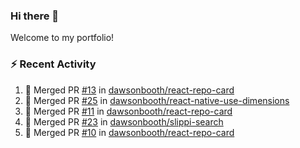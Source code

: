 ### Hi there 👋
Welcome to my portfolio!

### ⚡ Recent Activity
<!--START_SECTION:activity-->
1. 🎉 Merged PR [#13](https://github.com/dawsonbooth/react-repo-card/pull/13) in [dawsonbooth/react-repo-card](https://github.com/dawsonbooth/react-repo-card)
2. 🎉 Merged PR [#25](https://github.com/dawsonbooth/react-native-use-dimensions/pull/25) in [dawsonbooth/react-native-use-dimensions](https://github.com/dawsonbooth/react-native-use-dimensions)
3. 🎉 Merged PR [#11](https://github.com/dawsonbooth/react-repo-card/pull/11) in [dawsonbooth/react-repo-card](https://github.com/dawsonbooth/react-repo-card)
4. 🎉 Merged PR [#23](https://github.com/dawsonbooth/slippi-search/pull/23) in [dawsonbooth/slippi-search](https://github.com/dawsonbooth/slippi-search)
5. 🎉 Merged PR [#10](https://github.com/dawsonbooth/react-repo-card/pull/10) in [dawsonbooth/react-repo-card](https://github.com/dawsonbooth/react-repo-card)
<!--END_SECTION:activity-->
